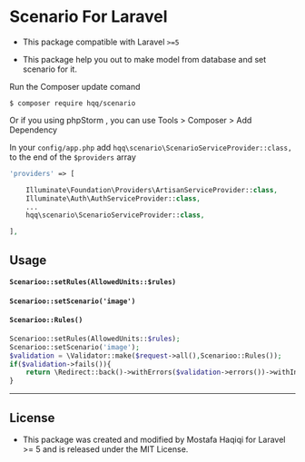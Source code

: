 # Scenario For Laravel

- This package compatible with Laravel `>=5`

- This package help you out to make model from database and set scenario for it.

Run the Composer update comand

    $ composer require hqq/scenario
	
Or if you using phpStorm , you can use Tools > Composer > Add Dependency

In your `config/app.php` add `hqq\scenario\ScenarioServiceProvider::class,` to the end of the `$providers` array

```php
'providers' => [

    Illuminate\Foundation\Providers\ArtisanServiceProvider::class,
    Illuminate\Auth\AuthServiceProvider::class,
    ...
    hqq\scenario\ScenarioServiceProvider::class,

],
```

<a name="usage"></a>
## Usage

#### `Scenarioo::setRules(AllowedUnits::$rules)`
#### `Scenarioo::setScenario('image')`
#### `Scenarioo::Rules()`
```php
Scenarioo::setRules(AllowedUnits::$rules);
Scenarioo::setScenario('image');
$validation = \Validator::make($request->all(),Scenarioo::Rules());
if($validation->fails()){
	return \Redirect::back()->withErrors($validation->errors())->withInput();
}
```
---

## License ##
-  This package was created and modified by Mostafa Haqiqi for Laravel >= 5 and is released under the MIT License.
